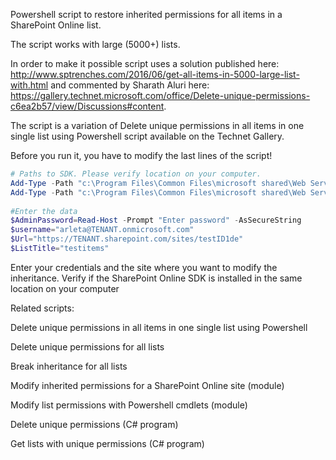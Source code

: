 Powershell script to restore inherited permissions for all items in a SharePoint Online list.

 

The script works with large (5000+) lists.

In order to make it possible script uses a solution published here: http://www.sptrenches.com/2016/06/get-all-items-in-5000-large-list-with.html and commented by Sharath Aluri here: https://gallery.technet.microsoft.com/office/Delete-unique-permissions-c6ea2b57/view/Discussions#content.

 

The script is a variation of Delete unique permissions in all items in one single list using Powershell  script available on the Technet Gallery.

 

Before you run it, you have to modify the last lines of the script!

 

 

```PowerShell
# Paths to SDK. Please verify location on your computer. 
Add-Type -Path "c:\Program Files\Common Files\microsoft shared\Web Server Extensions\16\ISAPI\Microsoft.SharePoint.Client.dll"  
Add-Type -Path "c:\Program Files\Common Files\microsoft shared\Web Server Extensions\16\ISAPI\Microsoft.SharePoint.Client.Runtime.dll" 
 
#Enter the data 
$AdminPassword=Read-Host -Prompt "Enter password" -AsSecureString 
$username="arleta@TENANT.onmicrosoft.com" 
$Url="https://TENANT.sharepoint.com/sites/testID1de" 
$ListTitle="testitems" 
 ```

Enter your credentials and the site where you want to modify the inheritance. 
Verify if the SharePoint Online SDK is installed in the same location on your computer
 

 

 

 

 

Related scripts:

Delete unique permissions in all items in one single list using Powershell 

Delete unique permissions for all lists

Break inheritance for all lists

Modify inherited permissions for a SharePoint Online site (module)

Modify list permissions with Powershell cmdlets (module)

Delete unique permissions (C# program)

Get lists with unique permissions (C# program)
